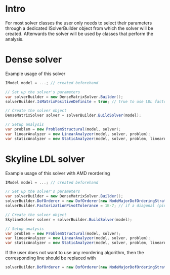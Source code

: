 # Intro
For most solver classes the user only needs to select their parameters through a dedicated ISolverBuilder object from which the solver will be created. Afterwards the solver will be used by classes that perform the analysis.

# Dense solver
Example usage of this solver

```csharp
IModel model = ...; // created beforehand

// Set up the solver's parameters
var solverBuilder = new DenseMatrixSolver.Builder();
solverBuilder.IsMatrixPositiveDefinite = true; // true to use LDL factorization, false to use LUP factorization. LUP is applicable to all invertible matrices, but slower.

// Create the solver object
DenseMatrixSolver solver = solverBuilder.BuildSolver(model);

// Setup analysis
var problem = new ProblemStructural(model, solver);
var linearAnalyzer = new LinearAnalyzer(model, solver, problem);
var staticAnalyzer = new StaticAnalyzer(model, solver, problem, linearAnalyzer);
```

# Skyline LDL solver
Example usage of this solver with AMD reordering
```csharp
IModel model = ...; // created beforehand

// Set up the solver's parameters
var solverBuilder = new DenseMatrixSolver.Builder();
solverBuilder.DofOrderer = new DofOrderer(new NodeMajorDofOrderingStrategy(), AmdReordering.CreateWithCSparseAmd()); // AMD reordering
solverBuilder.FactorizationPivotTolerance = 1E-7; // if a diagonal (pivot) entry falls beneath this value during factorization, the matrix will not be considered positive definite and the algorithm will terminate

// Create the solver object
SkylineSolver solver = solverBuilder.BuildSolver(model);

// Setup analysis
var problem = new ProblemStructural(model, solver);
var linearAnalyzer = new LinearAnalyzer(model, solver, problem);
var staticAnalyzer = new StaticAnalyzer(model, solver, problem, linearAnalyzer);
```

If the user does not want to use any reordering algorithm, then the corresponding line should be replaced with 
```csharp
solverBuilder.DofOrderer = new DofOrderer(new NodeMajorDofOrderingStrategy(), new NullReordering());
```
